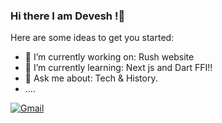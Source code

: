 ### Hi there I am Devesh !👋

Here are some ideas to get you started:

- 🔭 I’m currently working on: Rush website
- 🌱 I’m currently learning: Next js and Dart FFI!!
- 💬 Ask me about: Tech & History.
- ....

[![Gmail](https://img.shields.io/badge/Gmail-D14836?style=for-the-badge&logo=gmail&logoColor=white)](mailto:pratapsinghusuraj336@gmail.com)






